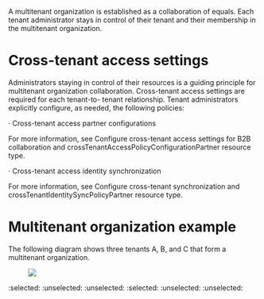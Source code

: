 A multitenant organization is established as a collaboration of equals. Each tenant administrator stays in control of their tenant and their membership in the multitenant organization.


# Cross-tenant access settings

Administrators staying in control of their resources is a guiding principle for multitenant organization collaboration. Cross-tenant access settings are required for each tenant-to- tenant relationship. Tenant administrators explicitly configure, as needed, the following policies:

· Cross-tenant access partner configurations

For more information, see Configure cross-tenant access settings for B2B collaboration and crossTenantAccessPolicyConfigurationPartner resource type.

· Cross-tenant access identity synchronization

For more information, see Configure cross-tenant synchronization and crossTenantIdentitySyncPolicyPartner resource type.


# Multitenant organization example

The following diagram shows three tenants A, B, and C that form a multitenant organization.

<figure>

![](figures/0)

<!-- FigureContent="Owner tenant (C) Cross-tenant access settings + Member tenant (A) Member tenant (B)" -->

</figure>


<!-- PageFooter="Expand table" -->
:selected: :unselected: :unselected: :selected: :unselected: :unselected: